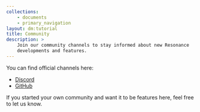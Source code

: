 ```yaml
---
collections: 
    - documents
    - primary_navigation
layout: dm:tutorial
title: Community
description: >
    Join our community channels to stay informed about new Resonance 
    developments and features.
---
```


You can find official channels here:

- [Discord](https://discord.gg/kysUzFqSCK)
- [GitHub](https://github.com/distantmagic/resonance)

If you started your own community and want it to be features here, feel free to 
let us know.
